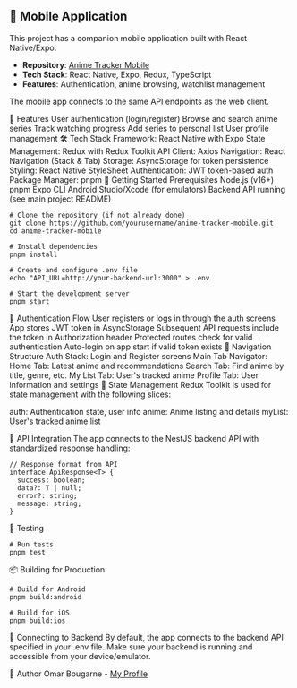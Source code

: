 ## 📱 Mobile Application

This project has a companion mobile application built with React Native/Expo.

- **Repository**: [Anime Tracker Mobile](https://github.com/omarbougarne/anime-tracker-mobile)
- **Tech Stack**: React Native, Expo, Redux, TypeScript
- **Features**: Authentication, anime browsing, watchlist management

The mobile app connects to the same API endpoints as the web client.

📱 Features
User authentication (login/register)
Browse and search anime series
Track watching progress
Add series to personal list
User profile management
🛠️ Tech Stack
Framework: React Native with Expo
State Management: Redux with Redux Toolkit
API Client: Axios
Navigation: React Navigation (Stack & Tab)
Storage: AsyncStorage for token persistence
Styling: React Native StyleSheet
Authentication: JWT token-based auth
Package Manager: pnpm
🚀 Getting Started
Prerequisites
Node.js (v16+)
pnpm
Expo CLI
Android Studio/Xcode (for emulators)
Backend API running (see main project README)

```
# Clone the repository (if not already done)
git clone https://github.com/yourusername/anime-tracker-mobile.git
cd anime-tracker-mobile

# Install dependencies
pnpm install

# Create and configure .env file
echo "API_URL=http://your-backend-url:3000" > .env

# Start the development server
pnpm start
```

🔑 Authentication Flow
User registers or logs in through the auth screens
App stores JWT token in AsyncStorage
Subsequent API requests include the token in Authorization header
Protected routes check for valid authentication
Auto-login on app start if valid token exists
📱 Navigation Structure
Auth Stack: Login and Register screens
Main Tab Navigator:
Home Tab: Latest anime and recommendations
Search Tab: Find anime by title, genre, etc.
My List Tab: User's tracked anime
Profile Tab: User information and settings
💾 State Management
Redux Toolkit is used for state management with the following slices:

auth: Authentication state, user info
anime: Anime listing and details
myList: User's tracked anime list

🔄 API Integration
The app connects to the NestJS backend API with standardized response handling:

```
// Response format from API
interface ApiResponse<T> {
  success: boolean;
  data?: T | null;
  error?: string;
  message: string;
}
```

🧪 Testing
```
# Run tests
pnpm test
```
📦 Building for Production
```
# Build for Android
pnpm build:android

# Build for iOS
pnpm build:ios
```

🔗 Connecting to Backend
By default, the app connects to the backend API specified in your .env file. Make sure your backend is running and accessible from your device/emulator.

👤 Author
Omar Bougarne - [My Profile](https://github.com/omarbougarne)